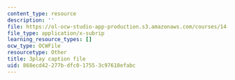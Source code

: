 ```yaml
---
content_type: resource
description: ''
file: https://ol-ocw-studio-app-production.s3.amazonaws.com/courses/14-01-principles-of-microeconomics-fall-2018/868ecd42277bdfc017553c97618efabc_ftmvsahQ6Wo.srt
file_type: application/x-subrip
learning_resource_types: []
ocw_type: OCWFile
resourcetype: Other
title: 3play caption file
uid: 868ecd42-277b-dfc0-1755-3c97618efabc
---
```


